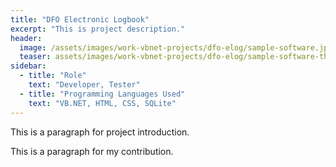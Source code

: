 ```yaml
---
title: "DFO Electronic Logbook"
excerpt: "This is project description."
header:
  image: /assets/images/work-vbnet-projects/dfo-elog/sample-software.jpg
  teaser: assets/images/work-vbnet-projects/dfo-elog/sample-software-th.jpg
sidebar:
  - title: "Role"
    text: "Developer, Tester"
  - title: "Programming Languages Used"
    text: "VB.NET, HTML, CSS, SQLite"
---
```


This is a paragraph for project introduction.

This is a paragraph for my contribution.
